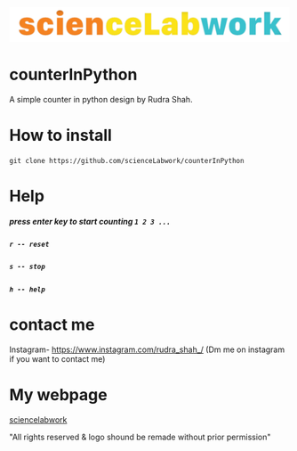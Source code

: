 ![logo](https://github.com/scienceLabwork/Rock_paper_scissor/blob/master/Wholelogo%20copy%202.png)

# counterInPython
A simple counter in python design by Rudra Shah.

# How to install
`git clone https://github.com/scienceLabwork/counterInPython`

# Help
##### press enter key to start counting ` 1 2 3 ... `
##### `r -- reset`
##### `s -- stop`
##### `h -- help`
# contact me
Instagram- https://www.instagram.com/rudra_shah_/ (Dm me on instagram if you want to contact me)

# My webpage
[sciencelabwork](http://www.sciencelabwork.cf)

"All rights reserved & logo shound be remade without prior permission" 
